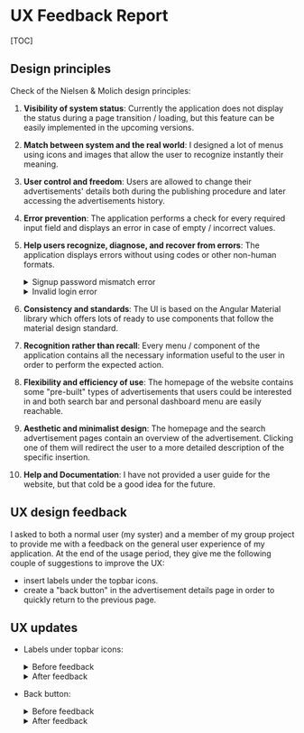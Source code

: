 # UX Feedback Report

[TOC]

## Design principles

Check of the Nielsen & Molich design principles:

1. **Visibility of system status**: Currently the application does not display the status during a page transition / loading, but this feature can be easily implemented in the upcoming versions.

2. **Match between system and the real world**: I designed a lot of menus using icons and images that allow the user to recognize instantly their meaning.

3. **User control and freedom**: Users are allowed to change their advertisements' details both during the publishing procedure and later accessing the advertisements history.

4. **Error prevention**: The application performs a check for every required input field and displays an error in case of empty / incorrect values.

5. **Help users recognize, diagnose, and recover from errors**: The application displays errors without using codes or other non-human formats.

   <details>
       <summary>Signup password mismatch error</summary>
       <div style="text-align:center;">
     		<img src="./img/ux_report/password_mismatch.png" style="zoom: 70%;" />
       </div>
   </details>

   <details>
       <summary>Invalid login error</summary>
       <div style="text-align:center;">
     		<img src="./img/ux_report/login_invalid.png" style="zoom: 70%;" />
       </div>
   </details>

6. **Consistency and standards**: The UI is based on the Angular Material library which offers lots of ready to use components that follow the material design standard.

7. **Recognition rather than recall**: Every menu / component of the application contains all the necessary information useful to the user in order to perform the expected action.

8. **Flexibility and efficiency of use**: The homepage of the website contains some "pre-built" types of advertisements that users could be interested in and both search bar and personal dashboard menu are easily reachable.

9. **Aesthetic and minimalist design**: The homepage and the search advertisement pages contain an overview of the advertisement. Clicking one of them will redirect the user to a more detailed description of the specific insertion. 

10. **Help and Documentation**: I have not provided a user guide for the website, but that cold be a good idea for the future.

## UX design feedback

I asked to both a normal user (my syster) and a member of my group project to provide me with a feedback on the general user experience of my application. At the end of the usage period, they give me the following couple of suggestions to improve the UX:

- insert labels under the topbar icons.
- create a "back button" in the advertisement details page in order to quickly return to the previous page.

## UX updates

- Labels under topbar icons:

  <details>
      <summary>Before feedback</summary>
      <div style="text-align:center;">
    		<img src="./img/ux_report/topbar_pre.png" style="zoom: 70%;" />
      </div>
  </details>

  <details>
      <summary>After feedback</summary>
      <div style="text-align:center;">
    		<img src="./img/ux_report/topbar_post.png" style="zoom: 70%;" />
      </div>
  </details>

- Back button:

  <details>
      <summary>Before feedback</summary>
      <div style="text-align:center;">
    		<img src="./img/ux_report/back_button_pre.png" style="zoom: 70%;" />
      </div>
  </details>

  <details>
      <summary>After feedback</summary>
      <div style="text-align:center;">
    		<img src="./img/ux_report/back_button_post.png" style="zoom: 70%;" />
      </div>
  </details>

